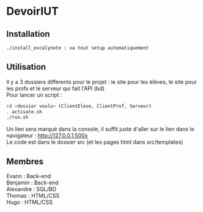 # DevoirIUT

## Installation
```bash
./install_excalynote : va tout setup automatiquement
```
## Utilisation
Il y a 3 dossiers différents pour le projet : le site pour les élèves, le site pour les profs et le serveur qui fait l'API (bd)  
Pour lancer un script :  
```bash
cd <dossier voulu> (ClientEleve, ClientProf, Serveur)
. activate.sh
./run.sh
```
Un lien sera marqué dans la console, il suffit juste d'aller sur le lien dans le navigateur : http://127.0.0.1:500x  
Le code est dans le dossier src (et les pages html dans src/templates)  

## Membres
Evann : Back-end  
Benjamin : Back-end  
Alexandre : SQL/BD  
Thomas : HTML/CSS  
Hugo : HTML/CSS  
